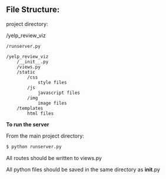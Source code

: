 ## File Structure: ##


project directory:

/yelp_review_viz

    /runserver.py

    /yelp_review_viz
        /__init__.py
        /views.py
        /static
            /css
            	style files
            /js
            	javascript files
            /img
            	image files
        /templates
            html files

**To run the server**

From the main project directory:

```sh
$ python runserver.py
```
All routes should be written to <kdb>views.py</kdb>

All python files should be saved in the same directory as __init__.py
